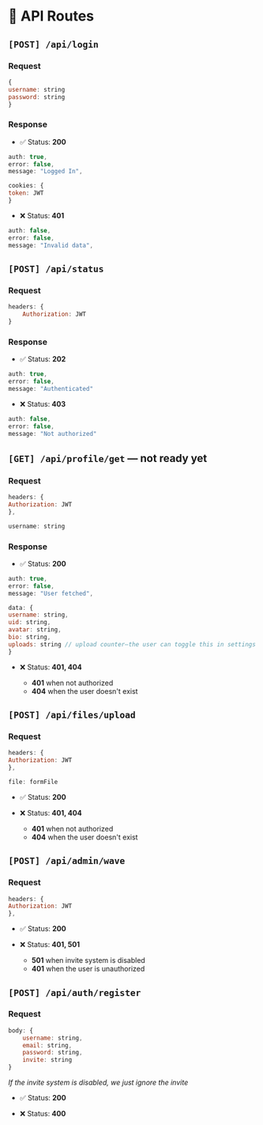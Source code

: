 # 🚧 API Routes
## `[POST] /api/login`
### Request

```javascript
{
username: string
password: string
}
```

### Response
- ✅ Status: **200** 

```javascript
auth: true,
error: false,
message: "Logged In",

cookies: {
token: JWT
}
```

- ❌ Status: **401**

```javascript
auth: false,
error: false,
message: "Invalid data",
```

## `[POST] /api/status`
### Request

```javascript
headers: {
    Authorization: JWT
}
```

### Response
- ✅ Status: **202**

```javascript
auth: true,
error: false,
message: "Authenticated"
```

- ❌ Status: **403**

```javascript
auth: false,
error: false,
message: "Not authorized"
```

## `[GET] /api/profile/get` — not ready yet

### Request

```javascript
headers: {
Authorization: JWT
},

username: string
```

### Response
- ✅ Status: **200**

```javascript
auth: true,
error: false,
message: "User fetched",

data: {
username: string,
uid: string,
avatar: string,
bio: string,
uploads: string // upload counter—the user can toggle this in settings
}
```

- ❌ Status:  **401, 404**

    - **401** when not authorized
    - **404** when the user doesn't exist

## `[POST] /api/files/upload`

### Request

```javascript
headers: {
Authorization: JWT
},

file: formFile
```
- ✅ Status: **200**

- ❌ Status:  **401, 404**

    - **401** when not authorized
    - **404** when the user doesn't exist

## `[POST] /api/admin/wave`

### Request

```javascript
headers: {
Authorization: JWT
},
```
- ✅ Status: **200**

- ❌ Status:  **401, 501**

    - **501** when invite system is disabled
    - **401** when the user is unauthorized


## `[POST] /api/auth/register`

### Request

```javascript
body: {
    username: string,
    email: string,
    password: string,
    invite: string
}
```

_If the invite system is disabled, we just ignore the invite_

- ✅ Status: **200**

- ❌ Status:  **400**

